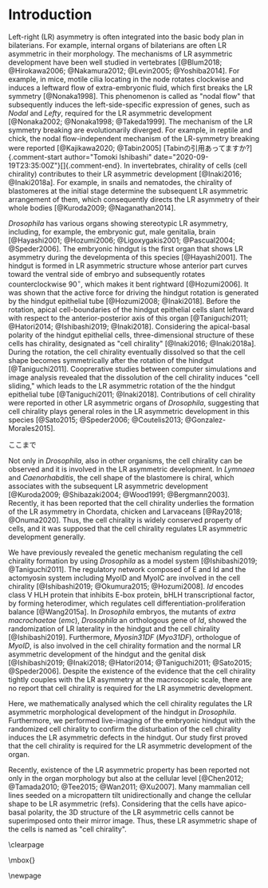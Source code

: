 # Introduction

Left-right (LR) asymmetry is often integrated into the basic body plan in bilaterians.
For example, internal organs of bilaterians are often LR asymmetric in their morphology.
The mechanisms of LR asymmetric development have been well studied in vertebrates [@Blum2018; @Hirokawa2006; @Nakamura2012; @Levin2005; @Yoshiba2014].
For example, in mice, motile cilia locating in the node rotates clockwise and induces a leftward flow of extra-embryonic fluid, which first breaks the LR symmetry [@Nonaka1998].
This phenomenon is called as "nodal flow" that subsequently induces the left-side-specific expression of genes, such as *Nodal* and *Lefty*, required for the LR asymmetric development [@Nonaka2002; @Nonaka1998; @Takeda1999].
The mechanism of the LR symmetry breaking are evolutionarily diverged.
For example, in reptile and chick, the nodal flow-independent mechanism of the LR-symmetry breaking were reported [@Kajikawa2020; @Tabin2005] [Tabinの引用あってますか?]{.comment-start author="Tomoki Ishibashi"
date="2020-09-19T23:35:00Z"}[]{.comment-end}.<!--あってる?-->
In invertebrates, chirality of cells (cell chirality) contributes to their LR asymmetric development [@Inaki2016; @Inaki2018a].
For example, in snails and nematodes, the chirality of blastomeres at the initial stage determine the subsequent LR asymmetric arrangement of them, which consequently directs the LR asymmetry of their whole bodies [@Kuroda2009; @Naganathan2014].

*Drosophila* has various organs showing stereotypic LR asymmetry, including, for example, the embryonic gut, male genitalia, brain [@Hayashi2001; @Hozumi2006; @Ligoxygakis2001; @Pascual2004; @Speder2006].
The embryonic hindgut is the first organ that shows LR asymmetry during the developmenta of this species [@Hayashi2001].
The hindgut is formed in LR asymmetric structure whose anterior part curves toward the ventral side of embryo and subsequently rotates counterclockwise $90^\circ$, which makes it bent rightward [@Hozumi2006].
It was shown that the active force for driving the hindgut rotation is generated by the hindgut epithelial tube [@Hozumi2008; @Inaki2018].
Before the rotation, apical cell-boundaries of the hindgut epithelial cells slant leftward with respect to the anterior-posterior axis of this organ [@Taniguchi2011; @Hatori2014; @Ishibashi2019; @Inaki2018].
Considering the apical-basal polarity of the hindgut epithelial cells, three-dimensional structure of these cells has chirality, designated as "cell chirality" [@Inaki2016; @Inaki2018a].
During the rotation, the cell chirality eventually dissolved so that the cell shape becomes symmetrically after the rotation of the hindgut [@Taniguchi2011].
Cooprerative studies between computer simulations and image analysis revealed that the dissolution of the cell chirality induces "cell sliding," which leads to the LR asymmetric rotation of the the hindgut epithelial tube [@Taniguchi2011; @Inaki2018].
Contributions of cell chirality were reported in other LR asymmetric organs of *Drosophila*, suggesting that cell chirality plays general roles in the LR asymmetric development in this species [@Sato2015; @Speder2006; @Coutelis2013; @Gonzalez-Morales2015].

ここまで

Not only in *Drosophila*, also in other organisms, the cell chirality can be observed and it is involved in the LR asymmetric development.
In *Lymnaea* and *Caenorhabditis*, the cell shape of the blastomere is chiral, which associates with the subsequent LR asymmetric development [@Kuroda2009; @Shibazaki2004; @Wood1991; @Bergmann2003].
Recently, it has been reported that the cell chirality underlies the formation of the LR asymmetry in Chordata, chicken and Larvaceans [@Ray2018; @Onuma2020].
Thus, the cell chirality is widely conserved property of cells, and it was supposed that the cell chirality regulates LR asymmetric development generally.

We have previously revealed the genetic mechanism regulating the cell chirality formation by using *Drosophila* as a model system [@Ishibashi2019; @Taniguchi2011].
The regulatory network composed of E and Id and the actomyosin system including MyoID and MyoIC are involved in the cell chirality [@Ishibashi2019; @Okumura2015; @Hozumi2008].
*Id* encodes class V HLH protein that inhibits E-box protein, bHLH transcriptional factor, by forming heterodimer, which regulates cell differentiation-proliferation balance [@Wang2015a].
In *Drosophila* embryos, the mutants of *extra macrochaetae* (*emc*), *Drosophila* an orthologous gene of *Id*, showed the randomization of LR laterality in the hindgut and the cell chirality [@Ishibashi2019].
Furthermore, *Myosin31DF* (*Myo31DF*), orthologue of *MyoID*, is also involved in the cell chirality formation and the normal LR asymmetric development of the hindgut and the genital disk [@Ishibashi2019; @Inaki2018; @Hatori2014; @Taniguchi2011; @Sato2015; @Speder2006].
Despite the existence of the evidence that the cell chirality tightly couples with the LR asymmetry at the macroscopic scale, there are no report that cell chirality is required for the LR asymmetric development.

Here, we mathematically analysed which the cell chirality regulates the LR asymmetric morphological development of the hindgut in *Drosophila*.
Furthermore, we performed live-imaging of the embryonic hindgut with the randomized cell chirality to confirm the disturbation of the cell chirality induces the LR asymmetric defects in the hindgut.
Our study first proved that the cell chirality is required for the LR asymmetric development of the organ.

Recently, existence of the LR asymmetric property has been reported not only in the organ morphology but also at the cellular level [@Chen2012; @Tamada2010; @Tee2015; @Wan2011; @Xu2007].
Many mammalian cell lines seeded on a micropattern tilt unidirectionally and change the cellular shape to be LR asymmetric (refs).
Considering that the cells have apico-basal polarity, the 3D structure of the LR asymmetric cells cannot be superimposed onto their mirror image.
Thus, these LR asymmetric shape of the cells is named as "cell chirality".

\clearpage

\mbox{}

\newpage

<!--
0_metadata/meta0.md
0_metadata/meta1.md
1_abstract.md
2_introduction.md
3_procedures.md
4_results.md
5_discussion.md
6_figs.md
7_references.md
8_supplements.md
9_acknowledgements.md
-->
